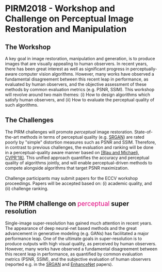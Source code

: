 # PIRM2018 - Workshop and Challenge on  Perceptual Image Restoration  and Manipulation

## The Workshop
A key goal in image restoration, manipulation and generation, is to produce images that are visually appealing to human observers. In recent years, there has been great interest as well as significant progress in perceptually-aware computer vision algorithms. However, many works have observed a fundamental disagreement between this recent leap in performance, as evaluated by human observers, and the objective assessment of these methods by common evaluation metrics (e.g. PSNR, SSIM). This workshop will revolve around two main themes: (i) How to design algorithms which satisfy human observers, and (ii) How to evaluate the perceptual quality of such algorithms.

## The Challenges
The PIRM challenges will promote <i>perceptual</i> image restoration. State-of-the-art methods in terms of perceptual quality (e.g. <a href="https://arxiv.org/abs/1609.04802" target="_blank">SRGAN</a>) are rated poorly by "simple" distortion measures such as PSNR and SSIM. Therefore, in contrast to previous challenges, the evaluation and ranking will be done in a perceptual-quality aware manner based on <a href="https://arxiv.org/abs/1711.06077" target="_blank">[Blau and Michaeli, CVPR'18]</a>. This unified approach quantifies the accuracy and perceptual quality of algorithms jointly, and will enable perceptual-driven methods to compete alongside algorithms that target PSNR maximization.<br><br><!-- Prizes will be awarded to the challenge winners. In addition, c--> Challenge participants may submit papers for the ECCV workshop proceedings. Papers will be accepted based on: (i) academic quality, and (ii) challenge ranking.

## The PIRM challenge on <text style="font-weight:400; color:#E00A80">perceptual</text> super resolution
Single-image super-resolution has gained much attention in recent years. The appearance of deep neural-net based methods and the great advancement in generative modeling (e.g. GANs) has facilitated a major performance leap. One of the ultimate goals in super-resolution is to produce outputs with high visual quality, as perceived by human observers. However, many works have observed a fundamental disagreement between this recent leap in performance, as quantified by common evaluation metrics (PSNR, SSIM), and the subjective evaluation of human observers (reported e.g. in the <a href="https://arxiv.org/pdf/1609.04802.pdf" target="_blank">SRGAN</a> and <a href="https://arxiv.org/pdf/1612.07919.pdf" target="_blank">EnhanceNet</a> papers).
